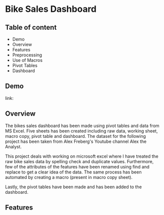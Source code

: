 # Bike Sales Dashboard


## Table of content
- Demo
- Overview
- Features
- Preprocessing
- Use of Macros
- Pivot Tables
- Dashboard


## Demo
link:


## Overview

The bikes sales dashboard has been made using pivot tables and data from MS Excel. 
Five sheets has been created including raw data, working sheet, macro copy, pivot table and dashboard.
The dataset for the following project has been taken from Alex Freberg's Youtube channel Alex the Analyst.

This project deals with working on microsoft excel where I have treated the raw bike sales data by spelling check and duplicate values. Furthermore, few of the attributes of the features have been renamed using find and replace to get a clear idea of the data. The same process has been automated by creating a macro (present in macro copy sheet).

Lastly, the pivot tables have been made and has been added to the dashboard.


## Features

